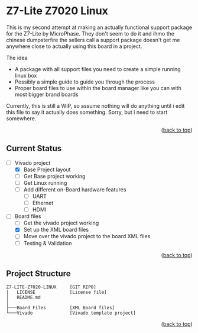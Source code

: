 # Z7-Lite Z7020 Linux
<!-- ABOUT THE PROJECT -->
This is my second attempt at making an actually functional support package for the Z7-Lite by MicroPhase.
They don't seem to do it and ihmo the chinese dumpsterfire the sellers call a support package doesn't get me 
anywhere close to actually using this board in a project. 

The idea
* A package with all support files you need to create a simple running linux box
* Possibly a simple guide to guide you through the process
* Proper board files to use within the board manager like you can with most bigger brand boards

Currently, this is still a WIP, so assume nothing will do anything until i edit this file 
to say it actually does something. Sorry, but i need to start somewhere.

<p align="right">(<a href="#top">back to top</a>)</p>


## Current Status
- [ ] Vivado project
    - [x] Base Project layout
    - [ ] Get Base project working
    - [ ] Get Linux running
    - [ ] Add different on-Board hardware features
        - [ ] UART
        - [ ] Ethernet
        - [ ] HDMI 
- [ ] Board files
    - [ ] Get the vivado project working
    - [x] Set up the XML board files
    - [ ] Move over the vivado project to the board XML files
    - [ ] Testing & Validation

<p align="right">(<a href="#top">back to top</a>)</p>


## Project Structure
```
Z7-LITE-Z7020-LINUX     [GIT REPO]
│   LICENSE             [License file]
│   README.md           
│
├───Board Files         [XML Board files]
└───Vivado              [Vivado template project]
```
<p align="right">(<a href="#top">back to top</a>)</p>

